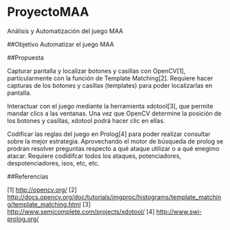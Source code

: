 # ProyectoMAA
Análisis y Automatización del juego MAA

##Objetivo
Automatizar el juego MAA

##Propuesta

Capturar pantalla y localizar botones y casillas con OpenCV[1], particularmente
con la función de Template Matching[2]. Requiere hacer capturas de los botones y 
casillas (templates) para poder localizarlas en pantalla.

Interactuar con el juego mediante la herramienta xdotool[3], que permite mandar
clics a las ventanas. Una vez que OpenCV determine la posición de los botones y
casillas, xdotool podrá hacer clic en ellas. 

Codificar las reglas del juego en Prolog[4] para poder realizar consultar
sobre la mejor estrategia. Aprovechando el motor de búsqueda de prolog
se prodran resolver preguntas respecto a qué ataque utilizar o a qué enegimo 
atacar. Requiere codidifcar todos los ataques, potenciadores, despotenciadores, 
isos, etc, etc.

##Referencias

[1] http://opencv.org/
[2] http://docs.opencv.org/doc/tutorials/imgproc/histograms/template_matching/template_matching.html
[3] http://www.semicomplete.com/projects/xdotool/
[4] http://www.swi-prolog.org/
